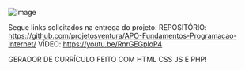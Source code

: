 ![image](https://github.com/projetosventura/APO-Fundamentos-Programacao-Internet/assets/57150877/ca60bf15-3bcf-43c8-8f9e-6e59c7d2c3c9)

Segue links solicitados na entrega do projeto:
REPOSITÓRIO: https://github.com/projetosventura/APO-Fundamentos-Programacao-Internet/
VÍDEO: https://youtu.be/RnrGEGploP4

GERADOR DE CURRÍCULO FEITO COM HTML CSS JS E PHP!
